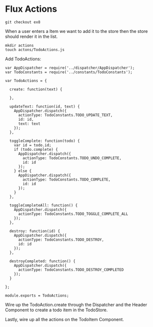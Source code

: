 # Flux Actions

    git checkout ex8

When a user enters a Item we want to add it to the store
then the store should render it in the list.

    mkdir actions
    touch actons/TodoActions.js

Add TodoActions:

    var AppDispatcher = require('../dispatcher/AppDispatcher');
    var TodoConstants = require('../constants/TodoConstants');

    var TodoActions = {

      create: function(text) {
        
      },

      updateText: function(id, text) {
        AppDispatcher.dispatch({
          actionType: TodoConstants.TODO_UPDATE_TEXT,
          id: id,
          text: text
        });
      },

      toggleComplete: function(todo) {
        var id = todo.id;
        if (todo.complete) {
          AppDispatcher.dispatch({
            actionType: TodoConstants.TODO_UNDO_COMPLETE,
            id: id
          });
        } else {
          AppDispatcher.dispatch({
            actionType: TodoConstants.TODO_COMPLETE,
            id: id
          });
        }
      },

      toggleCompleteAll: function() {
        AppDispatcher.dispatch({
          actionType: TodoConstants.TODO_TOGGLE_COMPLETE_ALL
        });
      },

      destroy: function(id) {
        AppDispatcher.dispatch({
          actionType: TodoConstants.TODO_DESTROY,
          id: id
        });
      },

      destroyCompleted: function() {
        AppDispatcher.dispatch({
          actionType: TodoConstants.TODO_DESTROY_COMPLETED
        });
      }

    };

    module.exports = TodoActions;

Wire up the TodoAction.create through the Dispatcher and the Header Component to create a todo item in the TodoStore.

Lastly, wire up all the actions on the TodoItem Component.

